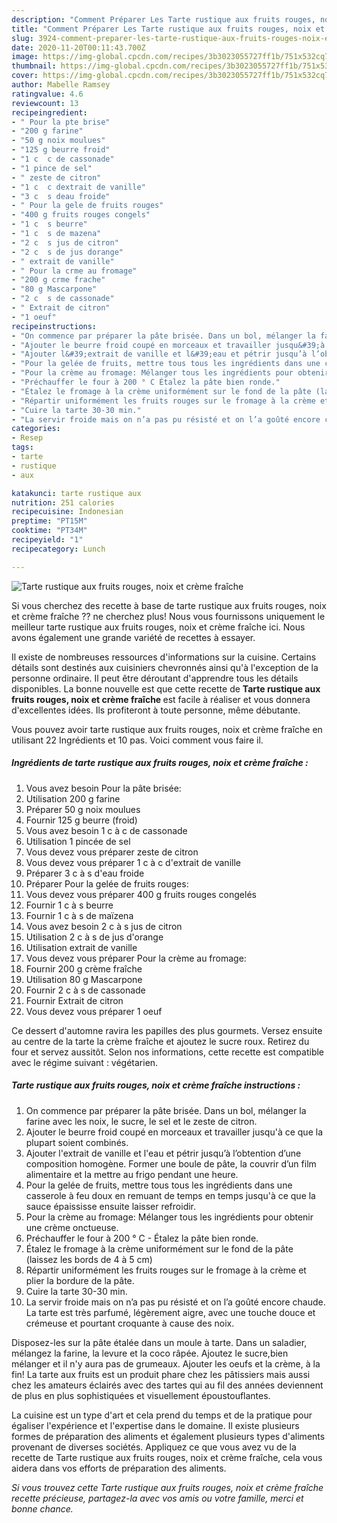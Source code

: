 ```yaml
---
description: "Comment Préparer Les Tarte rustique aux fruits rouges, noix et crème fraîche"
title: "Comment Préparer Les Tarte rustique aux fruits rouges, noix et crème fraîche"
slug: 3924-comment-preparer-les-tarte-rustique-aux-fruits-rouges-noix-et-creme-fraiche
date: 2020-11-20T00:11:43.700Z
image: https://img-global.cpcdn.com/recipes/3b3023055727ff1b/751x532cq70/tarte-rustique-aux-fruits-rouges-noix-et-creme-fraiche-photo-principale-de-la-recette.jpg
thumbnail: https://img-global.cpcdn.com/recipes/3b3023055727ff1b/751x532cq70/tarte-rustique-aux-fruits-rouges-noix-et-creme-fraiche-photo-principale-de-la-recette.jpg
cover: https://img-global.cpcdn.com/recipes/3b3023055727ff1b/751x532cq70/tarte-rustique-aux-fruits-rouges-noix-et-creme-fraiche-photo-principale-de-la-recette.jpg
author: Mabelle Ramsey
ratingvalue: 4.6
reviewcount: 13
recipeingredient:
- " Pour la pte brise"
- "200 g farine"
- "50 g noix moulues"
- "125 g beurre froid"
- "1 c  c de cassonade"
- "1 pince de sel"
- " zeste de citron"
- "1 c  c dextrait de vanille"
- "3 c  s deau froide"
- " Pour la gele de fruits rouges"
- "400 g fruits rouges congels"
- "1 c  s beurre"
- "1 c  s de mazena"
- "2 c  s jus de citron"
- "2 c  s de jus dorange"
- " extrait de vanille"
- " Pour la crme au fromage"
- "200 g crme frache"
- "80 g Mascarpone"
- "2 c  s de cassonade"
- " Extrait de citron"
- "1 oeuf"
recipeinstructions:
- "On commence par préparer la pâte brisée. Dans un bol, mélanger la farine avec les noix, le sucre, le sel et le zeste de citron."
- "Ajouter le beurre froid coupé en morceaux et travailler jusqu&#39;à ce que la plupart soient combinés."
- "Ajouter l&#39;extrait de vanille et l&#39;eau et pétrir jusqu’à l’obtention d’une composition homogène. Former une boule de pâte, la couvrir d’un film alimentaire et la mettre au frigo pendant une heure."
- "Pour la gelée de fruits, mettre tous tous les ingrédients dans une casserole à feu doux en remuant de temps en temps jusqu&#39;à ce que la sauce épaississe ensuite laisser refroidir."
- "Pour la crème au fromage: Mélanger tous les ingrédients pour obtenir une crème onctueuse."
- "Préchauffer le four à 200 ° C Étalez la pâte bien ronde."
- "Étalez le fromage à la crème uniformément sur le fond de la pâte (laissez les bords de 4 à 5 cm)"
- "Répartir uniformément les fruits rouges sur le fromage à la crème et plier la bordure de la pâte."
- "Cuire la tarte 30-30 min."
- "La servir froide mais on n’a pas pu résisté et on l’a goûté encore chaude. La tarte est très parfumé, légèrement aigre, avec une touche douce et crémeuse et pourtant croquante à cause des noix."
categories:
- Resep
tags:
- tarte
- rustique
- aux

katakunci: tarte rustique aux 
nutrition: 251 calories
recipecuisine: Indonesian
preptime: "PT15M"
cooktime: "PT34M"
recipeyield: "1"
recipecategory: Lunch

---
```



![Tarte rustique aux fruits rouges, noix et crème fraîche](https://img-global.cpcdn.com/recipes/3b3023055727ff1b/751x532cq70/tarte-rustique-aux-fruits-rouges-noix-et-creme-fraiche-photo-principale-de-la-recette.jpg)

Si vous cherchez des recette à base de tarte rustique aux fruits rouges, noix et crème fraîche ?? ne cherchez plus! Nous vous fournissons uniquement le meilleur tarte rustique aux fruits rouges, noix et crème fraîche ici. Nous avons également une grande variété de recettes à essayer.

Il existe de nombreuses ressources d'informations sur la cuisine. Certains détails sont destinés aux cuisiniers chevronnés ainsi qu'à l'exception de la personne ordinaire. Il peut être déroutant d'apprendre tous les détails disponibles. La bonne nouvelle est que cette recette de <strong> Tarte rustique aux fruits rouges, noix et crème fraîche </strong> est facile à réaliser et vous donnera d'excellentes idées. Ils profiteront à toute personne, même débutante.

<!--inarticleads1-->

Vous pouvez avoir tarte rustique aux fruits rouges, noix et crème fraîche en utilisant 22 Ingrédients et 10 pas. Voici comment vous faire il.

##### Ingrédients de tarte rustique aux fruits rouges, noix et crème fraîche :

1. Vous avez besoin  Pour la pâte brisée:
1. Utilisation 200 g farine
1. Préparer 50 g noix moulues
1. Fournir 125 g beurre (froid)
1. Vous avez besoin 1 c à c de cassonade
1. Utilisation 1 pincée de sel
1. Vous devez vous préparer  zeste de citron
1. Vous devez vous préparer 1 c à c d&#39;extrait de vanille
1. Préparer 3 c à s d&#39;eau froide
1. Préparer  Pour la gelée de fruits rouges:
1. Vous devez vous préparer 400 g fruits rouges congelés
1. Fournir 1 c à s beurre
1. Fournir 1 c à s de maïzena
1. Vous avez besoin 2 c à s jus de citron
1. Utilisation 2 c à s de jus d&#39;orange
1. Utilisation  extrait de vanille
1. Vous devez vous préparer  Pour la crème au fromage:
1. Fournir 200 g crème fraîche
1. Utilisation 80 g Mascarpone
1. Fournir 2 c à s de cassonade
1. Fournir  Extrait de citron
1. Vous devez vous préparer 1 oeuf


Ce dessert d&#39;automne ravira les papilles des plus gourmets. Versez ensuite au centre de la tarte la crème fraîche et ajoutez le sucre roux. Retirez du four et servez aussitôt. Selon nos informations, cette recette est compatible avec le régime suivant : végétarien. 

<!--inarticleads2-->

##### Tarte rustique aux fruits rouges, noix et crème fraîche instructions :

1. On commence par préparer la pâte brisée. Dans un bol, mélanger la farine avec les noix, le sucre, le sel et le zeste de citron.
1. Ajouter le beurre froid coupé en morceaux et travailler jusqu&#39;à ce que la plupart soient combinés.
1. Ajouter l&#39;extrait de vanille et l&#39;eau et pétrir jusqu’à l’obtention d’une composition homogène. Former une boule de pâte, la couvrir d’un film alimentaire et la mettre au frigo pendant une heure.
1. Pour la gelée de fruits, mettre tous tous les ingrédients dans une casserole à feu doux en remuant de temps en temps jusqu&#39;à ce que la sauce épaississe ensuite laisser refroidir.
1. Pour la crème au fromage: Mélanger tous les ingrédients pour obtenir une crème onctueuse.
1. Préchauffer le four à 200 ° C - Étalez la pâte bien ronde.
1. Étalez le fromage à la crème uniformément sur le fond de la pâte (laissez les bords de 4 à 5 cm)
1. Répartir uniformément les fruits rouges sur le fromage à la crème et plier la bordure de la pâte.
1. Cuire la tarte 30-30 min.
1. La servir froide mais on n’a pas pu résisté et on l’a goûté encore chaude. La tarte est très parfumé, légèrement aigre, avec une touche douce et crémeuse et pourtant croquante à cause des noix.


Disposez-les sur la pâte étalée dans un moule à tarte. Dans un saladier, mélangez la farine, la levure et la coco râpée. Ajoutez le sucre,bien mélanger et il n&#39;y aura pas de grumeaux. Ajouter les oeufs et la crème, à la fin! La tarte aux fruits est un produit phare chez les pâtissiers mais aussi chez les amateurs éclairés avec des tartes qui au fil des années deviennent de plus en plus sophistiquées et visuellement époustouflantes. 

<!--inarticleads1-->

<p>
La cuisine est un type d'art et cela prend du temps et de la pratique pour égaliser l'expérience et l'expertise dans le domaine. Il existe plusieurs formes de préparation des aliments et également plusieurs types d'aliments provenant de diverses sociétés. Appliquez ce que vous avez vu de la recette de Tarte rustique aux fruits rouges, noix et crème fraîche, cela vous aidera dans vos efforts de préparation des aliments.
</p>

<p>
<i>Si vous trouvez cette Tarte rustique aux fruits rouges, noix et crème fraîche recette précieuse, partagez-la avec vos amis ou votre famille, merci et bonne chance.</i>
</p>
